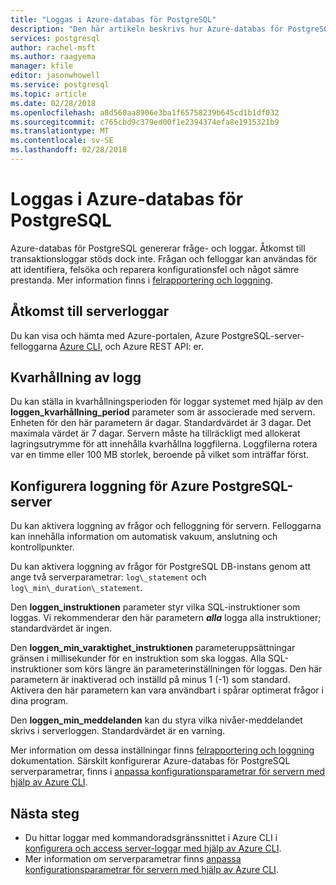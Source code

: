```yaml
---
title: "Loggas i Azure-databas för PostgreSQL"
description: "Den här artikeln beskrivs hur Azure-databas för PostgreSQL genererar fråga och felloggar och logga hur kvarhållning har konfigurerats."
services: postgresql
author: rachel-msft
ms.author: raagyema
manager: kfile
editor: jasonwhowell
ms.service: postgresql
ms.topic: article
ms.date: 02/28/2018
ms.openlocfilehash: a8d560aa8906e3ba1f65758239b645cd1b1df032
ms.sourcegitcommit: c765cbd9c379ed00f1e2394374efa8e1915321b9
ms.translationtype: MT
ms.contentlocale: sv-SE
ms.lasthandoff: 02/28/2018
---
```

# <a name="server-logs-in-azure-database-for-postgresql"></a>Loggas i Azure-databas för PostgreSQL 
Azure-databas för PostgreSQL genererar fråge- och loggar. Åtkomst till transaktionsloggar stöds dock inte. Frågan och felloggar kan användas för att identifiera, felsöka och reparera konfigurationsfel och något sämre prestanda. Mer information finns i [felrapportering och loggning](https://www.postgresql.org/docs/9.6/static/runtime-config-logging.html).

## <a name="access-server-logs"></a>Åtkomst till serverloggar
Du kan visa och hämta med Azure-portalen, Azure PostgreSQL-server-felloggarna [Azure CLI](howto-configure-server-logs-using-cli.md), och Azure REST API: er.

## <a name="log-retention"></a>Kvarhållning av logg
Du kan ställa in kvarhållningsperioden för loggar systemet med hjälp av den **loggen\_kvarhållning\_period** parameter som är associerade med servern. Enheten för den här parametern är dagar. Standardvärdet är 3 dagar. Det maximala värdet är 7 dagar. Servern måste ha tillräckligt med allokerat lagringsutrymme för att innehålla kvarhållna loggfilerna.
Loggfilerna rotera var en timme eller 100 MB storlek, beroende på vilket som inträffar först.

## <a name="configure-logging-for-azure-postgresql-server"></a>Konfigurera loggning för Azure PostgreSQL-server
Du kan aktivera loggning av frågor och felloggning för servern. Felloggarna kan innehålla information om automatisk vakuum, anslutning och kontrollpunkter.

Du kan aktivera loggning av frågor för PostgreSQL DB-instans genom att ange två serverparametrar: `log\_statement` och `log\_min\_duration\_statement`.

Den **loggen\_instruktionen** parameter styr vilka SQL-instruktioner som loggas. Vi rekommenderar den här parametern ***alla*** logga alla instruktioner; standardvärdet är ingen.

Den **loggen\_min\_varaktighet\_instruktionen** parameteruppsättningar gränsen i millisekunder för en instruktion som ska loggas. Alla SQL-instruktioner som körs längre än parameterinställningen för loggas. Den här parametern är inaktiverad och inställd på minus 1 (-1) som standard. Aktivera den här parametern kan vara användbart i spårar optimerat frågor i dina program.

Den **loggen\_min\_meddelanden** kan du styra vilka nivåer-meddelandet skrivs i serverloggen. Standardvärdet är en varning. 

Mer information om dessa inställningar finns [felrapportering och loggning](https://www.postgresql.org/docs/9.6/static/runtime-config-logging.html) dokumentation. Särskilt konfigurerar Azure-databas för PostgreSQL serverparametrar, finns i [anpassa konfigurationsparametrar för servern med hjälp av Azure CLI](howto-configure-server-parameters-using-cli.md).

## <a name="next-steps"></a>Nästa steg
- Du hittar loggar med kommandoradsgränssnittet i Azure CLI i [konfigurera och access server-loggar med hjälp av Azure CLI](howto-configure-server-logs-using-cli.md).
- Mer information om serverparametrar finns [anpassa konfigurationsparametrar för servern med hjälp av Azure CLI](howto-configure-server-parameters-using-cli.md).
